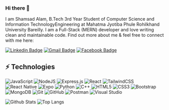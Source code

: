 ### Hi there 👋

I am Shamsad Alam, B.Tech 3rd Year Student of Computer Science and Information TechnologyEngineering at Mahatma Jyotiba Phule Rohilkhand University Bareilly. I am a Full-Stack (MERN) developer and love writing clean and maintainable code. Find out more about me & feel free to connect with me here:

[![Linkedin Badge](https://img.shields.io/badge/-shamsad-blue?style=flat-square&logo=Linkedin&logoColor=white&link=https://www.linkedin.com/in/shamsad-alam-272740209/)](https://www.linkedin.com/in/shamsad-alam-272740209/)
[![Gmail Badge](https://img.shields.io/badge/-shamsad_mail-c14438?style=flat-square&logo=Gmail&logoColor=white&link=mailto:nobleperson.dev@gmail.com)](mailto:nobleperson.dev@gmail.com)
[![Facebook Badge](https://img.shields.io/badge/shamsad_alam-1877F2?style=flat-square&logo=facebook&logoColor=white&link=https://www.facebook.com/Shamsad7084/)](https://www.facebook.com/Shamsad7084/)


## ⚡ Technologies

![JavaScript](https://img.shields.io/badge/javascript-%23323330.svg?style=for-the-badge&logo=javascript&logoColor=%23F7DF1E)
![NodeJS](https://img.shields.io/badge/node.js-6DA55F?style=for-the-badge&logo=node.js&logoColor=white)
![Express.js](https://img.shields.io/badge/express.js-%23404d59.svg?style=for-the-badge&logo=express&logoColor=%2361DAFB)
![React](https://img.shields.io/badge/react-%2320232a.svg?style=for-the-badge&logo=react&logoColor=%2361DAFB)
![TailwindCSS](https://img.shields.io/badge/tailwindcss-%2338B2AC.svg?style=for-the-badge&logo=tailwind-css&logoColor=white)
![React Native](https://img.shields.io/badge/react_native-%2320232a.svg?style=for-the-badge&logo=react&logoColor=%2361DAFB)
![Expo](https://img.shields.io/badge/expo-1C1E24?style=for-the-badge&logo=expo&logoColor=#D04A37)
![Python](https://img.shields.io/badge/python-3670A0?style=for-the-badge&logo=python&logoColor=ffdd54)
![C++](https://img.shields.io/badge/c++-%2300599C.svg?style=for-the-badge&logo=c%2B%2B&logoColor=white)
![HTML5](https://img.shields.io/badge/html5-%23E34F26.svg?style=for-the-badge&logo=html5&logoColor=white)
![CSS3](https://img.shields.io/badge/css3-%231572B6.svg?style=for-the-badge&logo=css3&logoColor=white)
![Bootstrap](https://img.shields.io/badge/bootstrap-%23563D7C.svg?style=for-the-badge&logo=bootstrap&logoColor=white)
![MongoDB](https://img.shields.io/badge/MongoDB-%234ea94b.svg?style=for-the-badge&logo=mongodb&logoColor=white)
![Git](https://img.shields.io/badge/git-%23F05033.svg?style=for-the-badge&logo=git&logoColor=white)
![GitHub](https://img.shields.io/badge/github-%23121011.svg?style=for-the-badge&logo=github&logoColor=white)
![Postman](https://img.shields.io/badge/Postman-FF6C37?style=for-the-badge&logo=postman&logoColor=white)
![Visual Studio](https://img.shields.io/badge/Visual%20Studio-5C2D91.svg?style=for-the-badge&logo=visual-studio&logoColor=white)

![Github Stats](https://github-readme-stats.vercel.app/api?username=ShamsadAlam&count_private=true&show_icons=true&include_all_commits=true)
![Top Langs](https://github-readme-stats.vercel.app/api/top-langs/?username=ShamsadAlam&hide=TeX&layout=compact)
